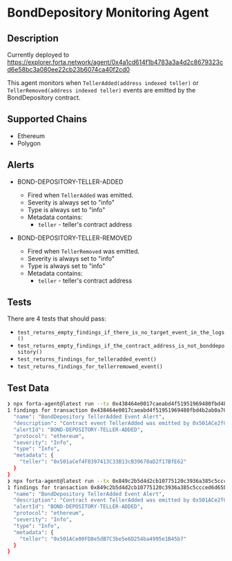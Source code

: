 # BondDepository Monitoring Agent

## Description

Currently deployed to https://explorer.forta.network/agent/0x4a1cd614f1b4783a3a4d2c8679323cd6e58bc3a080ee22cb23b6074ca40f2cd0

This agent monitors when `TellerAdded(address indexed teller)`
or `TellerRemoved(address indexed teller)` events are emitted by the BondDepository contract.

## Supported Chains

- Ethereum
- Polygon

## Alerts

- BOND-DEPOSITORY-TELLER-ADDED
    - Fired when `TellerAdded` was emitted.
    - Severity is always set to "info"
    - Type is always set to "info"
    - Metadata contains:
        - `teller` - teller's contract address


- BOND-DEPOSITORY-TELLER-REMOVED
    - Fired when `TellerRemoved` was emitted.
    - Severity is always set to "info"
    - Type is always set to "info"
    - Metadata contains:
        - `teller` - teller's contract address

## Tests

There are 4 tests that should pass:

- `test_returns_empty_findings_if_there_is_no_target_event_in_the_logs()`
- `test_returns_empty_findings_if_the_contract_address_is_not_bonddepository()`
- `test_returns_findings_for_telleradded_event()`
- `test_returns_findings_for_tellerremowed_event()`


## Test Data

```bash
❯ npx forta-agent@latest run --tx 0x438464e0017caeabd4f51951969480fbd4b2ab0a707ca4fc070f5fac53dac51c
1 findings for transaction 0x438464e0017caeabd4f51951969480fbd4b2ab0a707ca4fc070f5fac53dac51c {
  "name": "BondDepository TellerAdded Event Alert",
  "description": "Contract event TellerAdded was emitted by 0x501ACe2f00EC599D4FDeA408680e192f88D94D0D",
  "alertId": "BOND-DEPOSITORY-TELLER-ADDED",
  "protocol": "ethereum",
  "severity": "Info",
  "type": "Info",
  "metadata": {
    "teller": "0x501aCef4F8397413C33B13cB39670aD2f17BfE62"
  }
}
❯ npx forta-agent@latest run --tx 0x849c2b5d4d2cb10775120c3936a385c5ccced6d65bda2dc6f9b74aa25a8ae5dc
1 findings for transaction 0x849c2b5d4d2cb10775120c3936a385c5ccced6d65bda2dc6f9b74aa25a8ae5dc {
  "name": "BondDepository TellerAdded Event Alert",
  "description": "Contract event TellerAdded was emitted by 0x501ACe2f00EC599D4FDeA408680e192f88D94D0D",
  "alertId": "BOND-DEPOSITORY-TELLER-ADDED",
  "protocol": "ethereum",
  "severity": "Info",
  "type": "Info",
  "metadata": {
    "teller": "0x501ACe00FD8e5dB7C3be5e6D254ba4995e1B45b7"
  }
}
```
